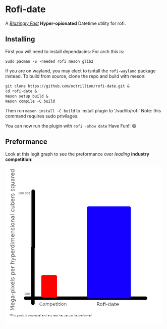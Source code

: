# Rofi-date

A [_Blazingly Fast_](#preformance) **Hyper-opionated** Datetime utility for rofi.

## Installing

First you will need to install dependacies:
For arch this is:

```
Sudo pacman -S -needed rofi meson glib2
```

If you are on wayland, you may elect to isntall the `rofi-wayland` package instead.
To build from source, clone the repo and build with meson:

```
git clone https://github.com/octrillion/rofi-date.git &
cd rofi-date &
meson setup build &
meson compile -C build
```

Then run `meson install -C build` to install plugin to '/var/lib/rofi'
Note: this command requires sudo privilages.

You can now run the plugin with `rofi -show date`
Have Fun!! 😄

## Preformance

Look at this legit graph to see the preformance over _leading_ **industry competition**:

![Preformance comparison](docs/rofi-date-comparison.png)
